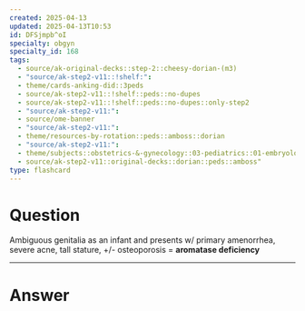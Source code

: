 ```yaml
---
created: 2025-04-13
updated: 2025-04-13T10:53
id: DFSjmpb^oI
specialty: obgyn
specialty_id: 168
tags:
  - source/ak-original-decks::step-2::cheesy-dorian-(m3)
  - "source/ak-step2-v11::!shelf:": 
  - theme/cards-anking-did::3peds
  - source/ak-step2-v11::!shelf::peds::no-dupes
  - source/ak-step2-v11::!shelf::peds::no-dupes::only-step2
  - "source/ak-step2-v11:": 
  - source/ome-banner
  - "source/ak-step2-v11:": 
  - theme/resources-by-rotation::peds::amboss::dorian
  - "source/ak-step2-v11:": 
  - theme/subjects::obstetrics-&-gynecology::03-pediatrics::01-embryology::sexual-development-disorders::aromatase-deficiency
  - source/ak-step2-v11::original-decks::dorian::peds::amboss"
type: flashcard
---
```


# Question
Ambiguous genitalia as an infant and presents w/ primary amenorrhea, severe acne, tall stature, +/- osteoporosis = **aromatase deficiency**

---

# Answer
